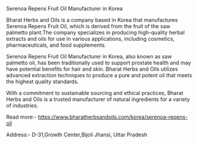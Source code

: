 Serenoa Repens Fruit Oil Manufacturer in Korea

Bharat Herbs and Oils is a company based in Korea that manufactures Serenoa Repens Fruit Oil, which is derived from the fruit of the saw palmetto plant.The company specializes in producing high-quality herbal extracts and oils for use in various applications, including cosmetics, pharmaceuticals, and food supplements.

Serenoa Repens Fruit Oil Manufacturer in Korea, also known as saw palmetto oil, has been traditionally used to support prostate health and may have potential benefits for hair and skin. Bharat Herbs and Oils utilizes advanced extraction techniques to produce a pure and potent oil that meets the highest quality standards.

With a commitment to sustainable sourcing and ethical practices, Bharat Herbs and Oils is a trusted manufacturer of natural ingredients for a variety of industries.

Read more:- https://www.bharatherbsandoils.com/korea/serenoa-repens-oil

Address:- D-31,Growth Center,Bijoli Jhansi, Uttar Pradesh


